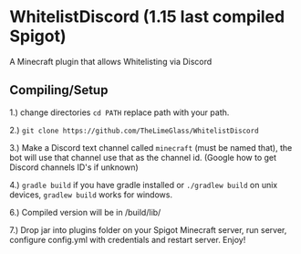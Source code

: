 # WhitelistDiscord (1.15 last compiled Spigot)
A Minecraft plugin that allows Whitelisting via Discord

## Compiling/Setup

1.) change directories `cd PATH` replace path with your path.

2.) `git clone https://github.com/TheLimeGlass/WhitelistDiscord`

3.) Make a Discord text channel called `minecraft` (must be named that), the bot will use that channel use that as the channel id. (Google how to get Discord channels ID's if unknown)

4.) `gradle build` if you have gradle installed or `./gradlew build` on unix devices, `gradlew build` works for windows.

6.) Compiled version will be in /build/lib/

7.) Drop jar into plugins folder on your Spigot Minecraft server, run server, configure config.yml with credentials and restart server. Enjoy!
